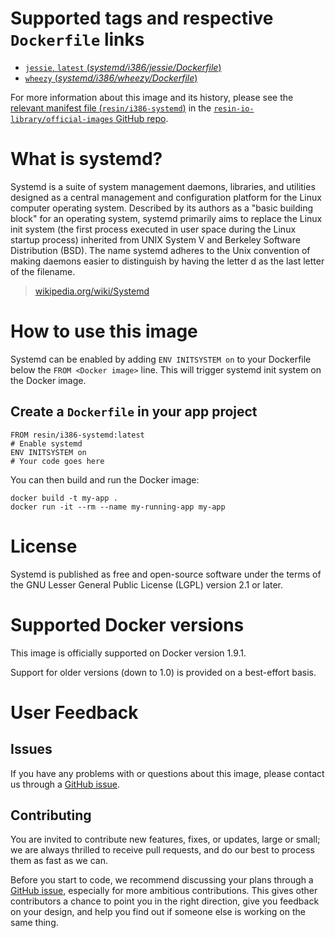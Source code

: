 # Supported tags and respective `Dockerfile` links

-	[`jessie`, `latest` (*systemd/i386/jessie/Dockerfile*)](https://github.com/resin-io-library/base-images/blob/4f42681c8d6a67fb9ab049d9d79535bac8122d34/systemd/i386/jessie/Dockerfile)
-	[`wheezy` (*systemd/i386/wheezy/Dockerfile*)](https://github.com/resin-io-library/base-images/blob/88d1f519546a3f4535048c356bdf9e4595898033/systemd/i386/wheezy/Dockerfile)

For more information about this image and its history, please see the [relevant manifest file (`resin/i386-systemd`)](https://github.com/resin-io-library/official-images/blob/master/library/i386-systemd) in the [`resin-io-library/official-images` GitHub repo](https://github.com/resin-io-library/official-images).

# What is systemd?

Systemd is a suite of system management daemons, libraries, and utilities designed as a central management and configuration platform for the Linux computer operating system. Described by its authors as a "basic building block" for an operating system, systemd primarily aims to replace the Linux init system (the first process executed in user space during the Linux startup process) inherited from UNIX System V and Berkeley Software Distribution (BSD). The name systemd adheres to the Unix convention of making daemons easier to distinguish by having the letter d as the last letter of the filename.

> [wikipedia.org/wiki/Systemd](https://en.wikipedia.org/wiki/Systemd)

# How to use this image

Systemd can be enabled by adding `ENV INITSYSTEM on` to your Dockerfile below the `FROM <Docker image>` line. This will trigger systemd init system on the Docker image.

## Create a `Dockerfile` in your app project

	FROM resin/i386-systemd:latest
	# Enable systemd
	ENV INITSYSTEM on
	# Your code goes here	

You can then build and run the Docker image:

	docker build -t my-app .
	docker run -it --rm --name my-running-app my-app

# License

 Systemd is published as free and open-source software under the terms of the GNU Lesser General Public License (LGPL) version 2.1 or later.

# Supported Docker versions

This image is officially supported on Docker version 1.9.1.

Support for older versions (down to 1.0) is provided on a best-effort basis.

# User Feedback

## Issues

If you have any problems with or questions about this image, please contact us through a [GitHub issue](https://github.com/resin-io-library/base-images/issues).

## Contributing

You are invited to contribute new features, fixes, or updates, large or small; we are always thrilled to receive pull requests, and do our best to process them as fast as we can.

Before you start to code, we recommend discussing your plans through a [GitHub issue](https://github.com/resin-io-library/base-images/issues), especially for more ambitious contributions. This gives other contributors a chance to point you in the right direction, give you feedback on your design, and help you find out if someone else is working on the same thing.
